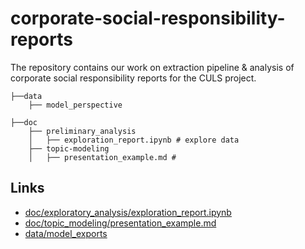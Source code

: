 # corporate-social-responsibility-reports

The repository contains our work on extraction pipeline &amp; analysis of corporate social responsibility reports for the CULS project.


```
├──data
    ├── model_perspective
     
├──doc
    ├── preliminary_analysis
    │   ├── exploration_report.ipynb # explore data
    ├── topic-modeling
    │   ├── presentation_example.md # 

```

## Links
* [doc/exploratory_analysis/exploration_report.ipynb](doc/exploratory_analysis/exploration_report.ipynb)
* [doc/topic_modeling/presentation_example.md](doc/topic_modeling/presentation_example.md)
* [data/model_exports](data/model_exports)